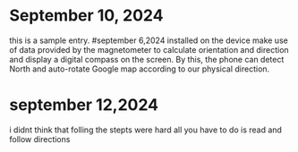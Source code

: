 # September 10, 2024
this is a sample entry.
#september 6,2024
installed on the device make use of data provided by the magnetometer to calculate orientation and direction and display a digital compass on the screen. By this, the phone can detect North and auto-rotate Google map according to our physical direction.



# september 12,2024
i didnt think that folling the stepts were hard all you have to do is read and follow directions 
